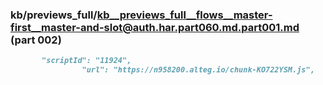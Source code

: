 ### kb/previews_full/kb__previews_full__flows__master-first__master-and-slot@auth.har.part060.md.part001.md (part 002)

```md
       "scriptId": "11924",
                "url": "https://n958200.alteg.io/chunk-KO722YSM.js",
```

```

